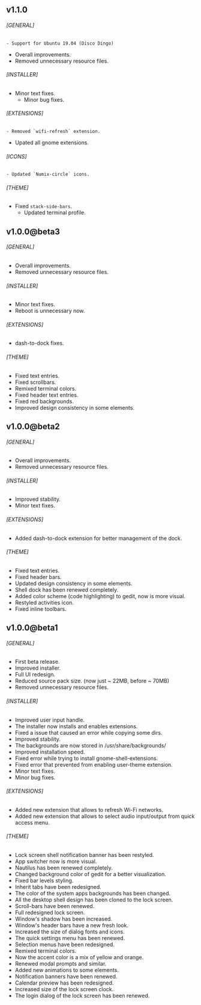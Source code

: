 ## v1.1.0
###### [GENERAL]
	- Support for Ubuntu 19.04 (Disco Dingo)
  - Overall improvements.
  - Removed unnecessary resource files.
###### [INSTALLER]
  - Minor text fixes.
	- Minor bug fixes.
###### [EXTENSIONS]
	- Removed `wifi-refresh` extension.
  - Upated all gnome extensions.
###### [ICONS]
	- Updated `Numix-circle` icons.
###### [THEME]
  - Fixed `stack-side-bars`.
	- Updated terminal profile.

## v1.0.0@beta3
###### [GENERAL]
  - Overall improvements.
  - Removed unnecessary resource files.
###### [INSTALLER]
  - Minor text fixes.
  - Reboot is unnecessary now.
###### [EXTENSIONS]
  - dash-to-dock fixes.
###### [THEME]
  - Fixed text entries.
  - Fixed scrollbars.
  - Remixed terminal colors.
  - Fixed header text entries.
  - Fixed red backgrounds.
  - Improved design consistency in some elements.

## v1.0.0@beta2
###### [GENERAL]
  - Overall improvements.
  - Removed unnecessary resource files.
###### [INSTALLER]
  - Improved stability.
  - Minor text fixes.
###### [EXTENSIONS]
  - Added dash-to-dock extension for better management of the dock.
###### [THEME]
  - Fixed text entries.
  - Fixed header bars.
  - Updated design consistency in some elements.
  - Shell dock has been renewed completely.
  - Added color scheme (code highlighting) to gedit, now is more visual.
  - Restyled activities icon.
  - Fixed inline toolbars.

## v1.0.0@beta1
###### [GENERAL]
  - First beta release.
  - Improved installer.
  - Full UI redesign.
  - Reduced source pack size. (now just ~ 22MB, before ~ 70MB)
  - Removed unnecessary resource files.
###### [INSTALLER]
  - Improved user input handle.
  - The installer now installs and enables extensions.
  - Fixed a issue that caused an error while copying some dirs.
  - Improved stability.
  - The backgrounds are now stored in /usr/share/backgrounds/
  - Improved installation speed.
  - Fixed error while trying to install gnome-shell-extensions.
  - Fixed error that prevented from enabling user-theme extension.
  - Minor text fixes.
  - Minor bug fixes.
###### [EXTENSIONS]
  - Added new extension that allows to refresh Wi-Fi networks.
  - Added new extension that allows to select audio input/output from
    quick access menu.
###### [THEME]
  - Lock screen shell notification banner has been restyled.
  - App switcher now is more visual.
  - Nautilus has been renewed completely.
  - Changed background color of gedit for a better visualization.
  - Fixed bar levels styling.
  - Inherit tabs have been redesigned.
  - The color of the system apps backgrounds has been changed.
  - All the desktop shell design has been cloned to the lock screen.
  - Scroll-bars have been renewed.
  - Full redesigned lock screen.
  - Window's shadow has been increased.
  - Window's header bars have a new fresh look.
  - Increased the size of dialog fonts and icons.
  - The quick settings menu has been renewed.
  - Selection menus have been redesigned.
  - Remixed terminal colors.
  - Now the accent color is a mix of yellow and orange.
  - Renewed modal prompts and similar.
  - Added new animations to some elements.
  - Notification banners have been renewed.
  - Calendar preview has been redesigned.
  - Increased size of the lock screen clock.
  - The login dialog of the lock screen has been renewed.
